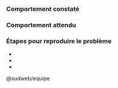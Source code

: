 
### Comportement constaté



### Comportement attendu



### Étapes pour reproduire le problème

-
- 
- 

@sudweb/equipe
